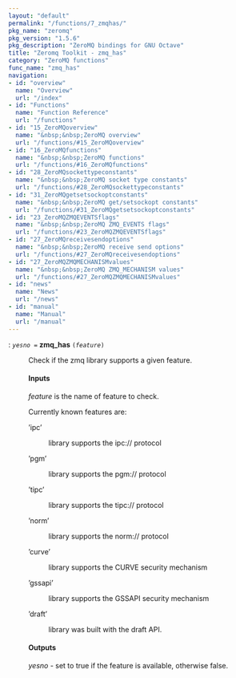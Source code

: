 ```yaml
---
layout: "default"
permalink: "/functions/7_zmqhas/"
pkg_name: "zeromq"
pkg_version: "1.5.6"
pkg_description: "ZeroMQ bindings for GNU Octave"
title: "Zeromq Toolkit - zmq_has"
category: "ZeroMQ functions"
func_name: "zmq_has"
navigation:
- id: "overview"
  name: "Overview"
  url: "/index"
- id: "Functions"
  name: "Function Reference"
  url: "/functions"
- id: "15_ZeroMQoverview"
  name: "&nbsp;&nbsp;ZeroMQ overview"
  url: "/functions/#15_ZeroMQoverview"
- id: "16_ZeroMQfunctions"
  name: "&nbsp;&nbsp;ZeroMQ functions"
  url: "/functions/#16_ZeroMQfunctions"
- id: "28_ZeroMQsockettypeconstants"
  name: "&nbsp;&nbsp;ZeroMQ socket type constants"
  url: "/functions/#28_ZeroMQsockettypeconstants"
- id: "31_ZeroMQgetsetsockoptconstants"
  name: "&nbsp;&nbsp;ZeroMQ get/setsockopt constants"
  url: "/functions/#31_ZeroMQgetsetsockoptconstants"
- id: "23_ZeroMQZMQEVENTSflags"
  name: "&nbsp;&nbsp;ZeroMQ ZMQ_EVENTS flags"
  url: "/functions/#23_ZeroMQZMQEVENTSflags"
- id: "27_ZeroMQreceivesendoptions"
  name: "&nbsp;&nbsp;ZeroMQ receive send options"
  url: "/functions/#27_ZeroMQreceivesendoptions"
- id: "27_ZeroMQZMQMECHANISMvalues"
  name: "&nbsp;&nbsp;ZeroMQ ZMQ_MECHANISM values"
  url: "/functions/#27_ZeroMQZMQMECHANISMvalues"
- id: "news"
  name: "News"
  url: "/news"
- id: "manual"
  name: "Manual"
  url: "/manual"
---
```

<dl class="first-deftypefn">
<dt class="deftypefn" id="index-zmq_005fhas"><span class="category-def">: </span><span><code class="def-type"><var class="var">yesno</var> =</code> <strong class="def-name">zmq_has</strong> <code class="def-code-arguments">(<var class="var">feature</var>)</code><a class="copiable-link" href='#index-zmq_005fhas'></a></span></dt>
<dd> 
<p>Check if the zmq library supports a given feature.
</p> 
<h4 class="subsubheading" id="Inputs">Inputs</h4>
<p><var class="var">feature</var> is the name of feature to check.
</p> 
<p>Currently known features are:
 </p><dl class="table">
<dt>&rsquo;ipc&rsquo;</dt>
<dd><p>library supports the ipc:// protocol
 </p></dd>
<dt>&rsquo;pgm&rsquo;</dt>
<dd><p>library supports the pgm:// protocol
 </p></dd>
<dt>&rsquo;tipc&rsquo;</dt>
<dd><p>library supports the tipc:// protocol
 </p></dd>
<dt>&rsquo;norm&rsquo;</dt>
<dd><p>library supports the norm:// protocol
 </p></dd>
<dt>&rsquo;curve&rsquo;</dt>
<dd><p>library supports the CURVE security mechanism
 </p></dd>
<dt>&rsquo;gssapi&rsquo;</dt>
<dd><p>library supports the GSSAPI security mechanism
 </p></dd>
<dt>&rsquo;draft&rsquo;</dt>
<dd><p>library was built with the draft API.
 </p></dd>
</dl>
 
<h4 class="subsubheading" id="Outputs">Outputs</h4>
<p><var class="var">yesno</var> - set to true if the feature is available, otherwise false. 
 </p></dd></dl>